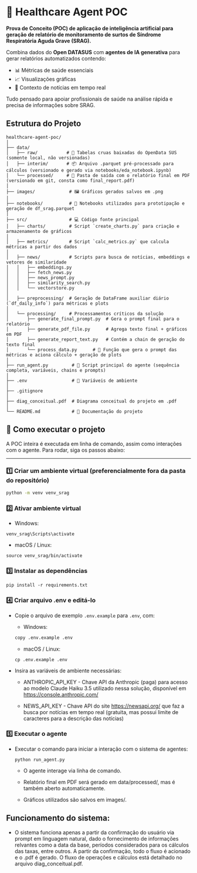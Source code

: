 # 🧠 Healthcare Agent POC

**Prova de Conceito (POC) de aplicação de inteligência artificial para geração de relatório de  monitoramento de surtos de Síndrome Respiratória Aguda Grave (SRAG).**  

Combina dados do **Open DATASUS** com **agentes de IA generativa** para gerar relatórios automatizados contendo:  
- 📊 Métricas de saúde essenciais  
- 📈 Visualizações gráficas  
- 📰 Contexto de notícias em tempo real  

Tudo pensado para apoiar profissionais de saúde na análise rápida e precisa de informações sobre SRAG.

## Estrutura do Projeto
```
healthcare-agent-poc/
│
├── data/
│   ├── raw/           # 📁 Tabelas cruas baixadas do OpenData SUS (somente local, não versionadas)
│   ├── interim/       # 📦 Arquivo .parquet pré-processado para cálculos (versionado e gerado via notebooks/eda_notebook.ipynb)
│   └── processed/     # 📄 Pasta de saída com o relatório final em PDF (versionado em git, consta como final_report.pdf)
│
├── images/             # 🖼️ Gráficos gerados salvos em .png
│
├── notebooks/          # 📓 Notebooks utilizados para prototipação e geração de df_srag.parquet
│
├── src/                # 💻 Código fonte principal
│   ├── charts/         # Script `create_charts.py` para criação e armazenamento de gráficos
│
│   ├── metrics/        # Script `calc_metrics.py` que calcula métricas a partir dos dados
│
│   ├── news/           # Scripts para busca de notícias, embeddings e vetores de similaridade
│   │   ├── embeddings.py
│   │   ├── fetch_news.py
│   │   ├── news_prompt.py
│   │   ├── similarity_search.py
│   │   └── vectorstore.py
│
│   ├── preprocessing/  # Geração de DataFrame auxiliar diário (`df_daily_info`) para métricas e plots
│
│   └── processing/     # Processamentos críticos da solução
│       ├── generate_final_prompt.py  # Gera o prompt final para o relatório
│       ├── generate_pdf_file.py      # Agrega texto final + gráficos em PDF
│       ├── generate_report_text.py   # Contém a chain de geração do texto final
│       └── process_data.py      # 🔄 Função que gera o prompt das métricas e aciona cálculo + geração de plots
│
├── run_agent.py         # 🚀 Script principal do agente (sequência completa, variáveis, chains e prompts)
│
├── .env                 # 🔑 Variáveis de ambiente
│
├── .gitignore
│
├── diag_conceitual.pdf  # Diagrama conceitual do projeto em .pdf 
│
└── README.md            # 📖 Documentação do projeto
```

## 🚀 Como executar o projeto

A POC inteira é executada em linha de comando, assim como interações com o agente. 
Para rodar, siga os passos abaixo:

---

### 1️⃣ Criar um ambiente virtual (preferencialmente fora da pasta do repositório)

```bash
python -m venv venv_srag
```

### 2️⃣ Ativar ambiente virtual

- Windows:

```venv_srag\Scripts\activate```

- macOS / Linux:

```source venv_srag/bin/activate```

### 3️⃣ Instalar as dependências

```pip install -r requirements.txt```

### 4️⃣ Criar arquivo .env e editá-lo

- Copie o arquivo de exemplo `.env.example` para `.env`, com:

    - Windows: 
    ```bash
    copy .env.example .env
    ```

    - macOS / Linux:
    ```
    cp .env.example .env
    ``` 

- Insira as variáveis de ambiente necessárias: 
    - ANTHROPIC_API_KEY - Chave API da Anthropic (paga) para acesso ao modelo Claude Haiku 3.5 utilizado nessa solução, disponível em https://console.anthropic.com/

    - NEWS_API_KEY - Chave API do site https://newsapi.org/ que faz a busca por notícias em tempo real (gratuita, mas possui limite de caracteres para a descrição das notícias)

### 5️⃣ Executar o agente
- Executar o comando para iniciar a interação com o sistema de agentes: 

    ```python run_agent.py```

    - O agente interage via linha de comando.

    - Relatório final em PDF será gerado em data/processed/, mas é também aberto automaticamente.

    - Gráficos utilizados são salvos em images/. 


## Funcionamento do sistema:

- O sistema funciona apenas a partir da confirmação do usuário via prompt em linguagem natural, dado o fornecimento de informações relvantes como a data da base, períodos considerados para os cálculos das taxas, entre outros. A partir da confirmação, todo o fluxo é acionado e o .pdf é gerado. O fluxo de operações e cálculos está detalhado no arquivo diag_conceitual.pdf. 
